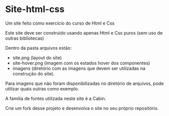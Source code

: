 # Site-html-css

Um site feito como exercício do curso de Html e Css

Este site deve ser construido usando apenas Html e Css puros (sem uso de outras bibliotecas)

Dentro da pasta arquivos estão:

- site.png (layout do site)
- site-hover.png (imagem com os estados hover dos componentes)
- imagens (diretório com as imagens que devem ser utilizadas na construção do site).

Para imagens que não foram disponibilizadas no diretório de arquivos, pode utilizar quais outras como exemplo.

A familia de fontes utilizada neste site é a Cabin.

Crie um fork desse projeto e desenvolva o site no seu próprio repositório.
